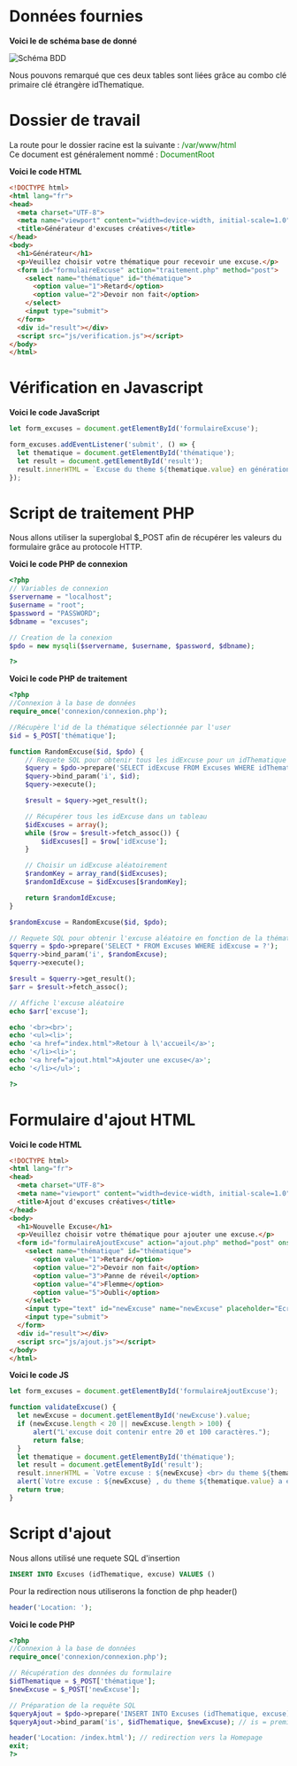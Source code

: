 # Données fournies

**Voici le de schéma base de donné** 

![Schéma BDD](Schéma_BDD.png)

Nous pouvons remarqué que ces deux tables sont liées grâce au combo clé primaire clé étrangère idThematique.

# Dossier de travail

La route pour le dossier racine est la suivante : <span style="color:green">/var/www/html </span> <br>
Ce document est généralement nommé : <span style="color:green">DocumentRoot</span>

**Voici le code HTML**

```html
<!DOCTYPE html>
<html lang="fr">
<head>
  <meta charset="UTF-8">
  <meta name="viewport" content="width=device-width, initial-scale=1.0">
  <title>Générateur d'excuses créatives</title>
</head>
<body>
  <h1>Générateur</h1>
  <p>Veuillez choisir votre thématique pour recevoir une excuse.</p>
  <form id="formulaireExcuse" action="traitement.php" method="post">
    <select name="thématique" id="thématique">
      <option value="1">Retard</option>
      <option value="2">Devoir non fait</option>
    </select>
    <input type="submit">
  </form>
  <div id="result"></div>
  <script src="js/verification.js"></script>
</body>
</html>
```

# Vérification en Javascript

**Voici le code JavaScript**

```js
let form_excuses = document.getElementById('formulaireExcuse');

form_excuses.addEventListener('submit', () => {
  let thematique = document.getElementById('thématique');
  let result = document.getElementById('result');
  result.innerHTML = `Excuse du theme ${thematique.value} en génération`;
});
```

# Script de traitement PHP

Nous allons utiliser la superglobal $_POST afin de récupérer les valeurs du formulaire grâce au protocole HTTP.

**Voici le code PHP de connexion**

```php
<?php
// Variables de connexion
$servername = "localhost";
$username = "root";
$password = "PASSWORD";
$dbname = "excuses";

// Creation de la conexion
$pdo = new mysqli($servername, $username, $password, $dbname);

?>
```

**Voici le code PHP de traitement**

```php
<?php
//Connexion à la base de données
require_once('connexion/connexion.php');

//Récupère l'id de la thématique sélectionnée par l'user
$id = $_POST['thématique'];

function RandomExcuse($id, $pdo) {
    // Requete SQL pour obtenir tous les idExcuse pour un idThematique spécifique
    $query = $pdo->prepare('SELECT idExcuse FROM Excuses WHERE idThematique = ?');
    $query->bind_param('i', $id); 
    $query->execute();

    $result = $query->get_result();

    // Récupérer tous les idExcuse dans un tableau
    $idExcuses = array();
    while ($row = $result->fetch_assoc()) {
        $idExcuses[] = $row['idExcuse'];
    }

    // Choisir un idExcuse aléatoirement
    $randomKey = array_rand($idExcuses);
    $randomIdExcuse = $idExcuses[$randomKey];

    return $randomIdExcuse;
}

$randomExcuse = RandomExcuse($id, $pdo);

// Requete SQL pour obtenir l'excuse aléatoire en fonction de la thématique
$querry = $pdo->prepare('SELECT * FROM Excuses WHERE idExcuse = ?');
$querry->bind_param('i', $randomExcuse); 
$querry->execute();

$result = $querry->get_result();
$arr = $result->fetch_assoc();

// Affiche l'excuse aléatoire
echo $arr['excuse'];

echo '<br><br>';
echo '<ul><li>';
echo '<a href="index.html">Retour à l\'accueil</a>';
echo '</li><li>';
echo '<a href="ajout.html">Ajouter une excuse</a>';
echo '</li></ul>';

?>
```

# Formulaire d'ajout HTML

**Voici le code HTML**

```html
<!DOCTYPE html>
<html lang="fr">
<head>
  <meta charset="UTF-8">
  <meta name="viewport" content="width=device-width, initial-scale=1.0">
  <title>Ajout d'excuses créatives</title>
</head>
<body>
  <h1>Nouvelle Excuse</h1>
  <p>Veuillez choisir votre thématique pour ajouter une excuse.</p>
  <form id="formulaireAjoutExcuse" action="ajout.php" method="post" onsubmit="return validateExcuse()">
    <select name="thématique" id="thématique">
      <option value="1">Retard</option>
      <option value="2">Devoir non fait</option>
      <option value="3">Panne de réveil</option>
      <option value="4">Flemme</option>
      <option value="5">Oubli</option>
    </select>
    <input type="text" id="newExcuse" name="newExcuse" placeholder="Ecrivez votre nouvelle excuse">
    <input type="submit">
  </form>
  <div id="result"></div>
  <script src="js/ajout.js"></script>
</body>
</html>
```

**Voici le code JS**

```js
let form_excuses = document.getElementById('formulaireAjoutExcuse');

function validateExcuse() {
  let newExcuse = document.getElementById('newExcuse').value;
  if (newExcuse.length < 20 || newExcuse.length > 100) {
      alert("L'excuse doit contenir entre 20 et 100 caractères.");
      return false;
  }
  let thematique = document.getElementById('thématique');
  let result = document.getElementById('result');
  result.innerHTML = `Votre excuse : ${newExcuse} <br> du theme ${thematique.value} est en cours d'ajout`;
  alert(`Votre excuse : ${newExcuse} , du theme ${thematique.value} a été ajoutée avec succès.`);
  return true;
}
```

# Script d'ajout

Nous allons utilisé une requete SQL d'insertion
```sql
INSERT INTO Excuses (idThematique, excuse) VALUES ()
```

Pour la redirection nous utiliserons la fonction de php header()
```php
header('Location: ');
```
**Voici le code PHP**

```php
<?php
//Connexion à la base de données
require_once('connexion/connexion.php');

// Récupération des données du formulaire
$idThematique = $_POST['thématique'];
$newExcuse = $_POST['newExcuse'];

// Préparation de la requête SQL
$queryAjout = $pdo->prepare('INSERT INTO Excuses (idThematique, excuse) VALUES (?, ?)');
$queryAjout->bind_param('is', $idThematique, $newExcuse); // is = première variable est un integer et deuxième est un string

header('Location: /index.html'); // redirection vers la Homepage
exit;
?>
```